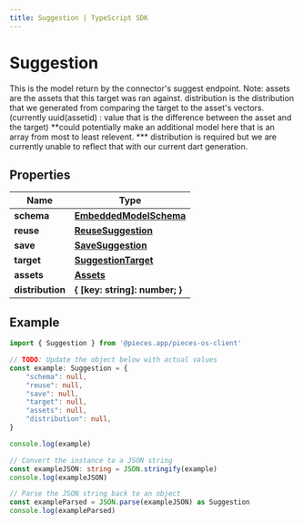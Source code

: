 ```yaml
---
title: Suggestion | TypeScript SDK
---
```



# Suggestion

This is the model return by the connector\'s suggest endpoint.  Note: assets are the assets that this target was ran against.  distribution is the distribution that we generated from comparing the target to the asset\'s vectors.(currently uuid(assetid) : value that is the difference between the asset and the target) **could potentially make an additional model here that is an array from most to least relevent.  *** distribution is required but we are currently unable to reflect that with our current dart generation.

## Properties

Name | Type
------------ | -------------
**schema** | [**EmbeddedModelSchema**](EmbeddedModelSchema)
**reuse** | [**ReuseSuggestion**](ReuseSuggestion)
**save** | [**SaveSuggestion**](SaveSuggestion)
**target** | [**SuggestionTarget**](SuggestionTarget)
**assets** | [**Assets**](Assets)
**distribution** | **\{ [key: string]: number; \}**

## Example

```typescript
import { Suggestion } from '@pieces.app/pieces-os-client'

// TODO: Update the object below with actual values
const example: Suggestion = {
    "schema": null,
    "reuse": null,
    "save": null,
    "target": null,
    "assets": null,
    "distribution": null,
}

console.log(example)

// Convert the instance to a JSON string
const exampleJSON: string = JSON.stringify(example)
console.log(exampleJSON)

// Parse the JSON string back to an object
const exampleParsed = JSON.parse(exampleJSON) as Suggestion
console.log(exampleParsed)
```



